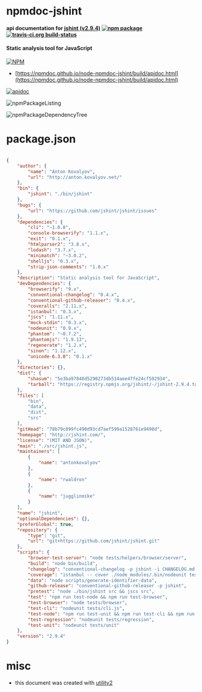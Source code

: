 # npmdoc-jshint

#### api documentation for  [jshint (v2.9.4)](http://jshint.com/)  [![npm package](https://img.shields.io/npm/v/npmdoc-jshint.svg?style=flat-square)](https://www.npmjs.org/package/npmdoc-jshint) [![travis-ci.org build-status](https://api.travis-ci.org/npmdoc/node-npmdoc-jshint.svg)](https://travis-ci.org/npmdoc/node-npmdoc-jshint)

#### Static analysis tool for JavaScript

[![NPM](https://nodei.co/npm/jshint.png?downloads=true&downloadRank=true&stars=true)](https://www.npmjs.com/package/jshint)

- [https://npmdoc.github.io/node-npmdoc-jshint/build/apidoc.html](https://npmdoc.github.io/node-npmdoc-jshint/build/apidoc.html)

[![apidoc](https://npmdoc.github.io/node-npmdoc-jshint/build/screenCapture.buildCi.browser.%252Ftmp%252Fbuild%252Fapidoc.html.png)](https://npmdoc.github.io/node-npmdoc-jshint/build/apidoc.html)

![npmPackageListing](https://npmdoc.github.io/node-npmdoc-jshint/build/screenCapture.npmPackageListing.svg)

![npmPackageDependencyTree](https://npmdoc.github.io/node-npmdoc-jshint/build/screenCapture.npmPackageDependencyTree.svg)



# package.json

```json

{
    "author": {
        "name": "Anton Kovalyov",
        "url": "http://anton.kovalyov.net/"
    },
    "bin": {
        "jshint": "./bin/jshint"
    },
    "bugs": {
        "url": "https://github.com/jshint/jshint/issues"
    },
    "dependencies": {
        "cli": "~1.0.0",
        "console-browserify": "1.1.x",
        "exit": "0.1.x",
        "htmlparser2": "3.8.x",
        "lodash": "3.7.x",
        "minimatch": "~3.0.2",
        "shelljs": "0.3.x",
        "strip-json-comments": "1.0.x"
    },
    "description": "Static analysis tool for JavaScript",
    "devDependencies": {
        "browserify": "9.x",
        "conventional-changelog": "0.4.x",
        "conventional-github-releaser": "0.4.x",
        "coveralls": "2.11.x",
        "istanbul": "0.3.x",
        "jscs": "1.11.x",
        "mock-stdin": "0.3.x",
        "nodeunit": "0.9.x",
        "phantom": "~0.7.2",
        "phantomjs": "1.9.13",
        "regenerate": "1.2.x",
        "sinon": "1.12.x",
        "unicode-6.3.0": "0.1.x"
    },
    "directories": {},
    "dist": {
        "shasum": "5e3ba97848d5290273db514aee47fe24cf592934",
        "tarball": "https://registry.npmjs.org/jshint/-/jshint-2.9.4.tgz"
    },
    "files": [
        "bin",
        "data",
        "dist",
        "src"
    ],
    "gitHead": "78b79c099fc490d93cd7aef599a1528761e9498d",
    "homepage": "http://jshint.com/",
    "license": "(MIT AND JSON)",
    "main": "./src/jshint.js",
    "maintainers": [
        {
            "name": "antonkovalyov"
        },
        {
            "name": "rwaldron"
        },
        {
            "name": "jugglinmike"
        }
    ],
    "name": "jshint",
    "optionalDependencies": {},
    "preferGlobal": true,
    "repository": {
        "type": "git",
        "url": "git+https://github.com/jshint/jshint.git"
    },
    "scripts": {
        "browser-test-server": "node tests/helpers/browser/server",
        "build": "node bin/build",
        "changelog": "conventional-changelog -p jshint -i CHANGELOG.md -w",
        "coverage": "istanbul -- cover ./node_modules/.bin/nodeunit tests/unit",
        "data": "node scripts/generate-identifier-data",
        "github-release": "conventional-github-releaser -p jshint",
        "pretest": "node ./bin/jshint src && jscs src",
        "test": "npm run test-node && npm run test-browser",
        "test-browser": "node tests/browser",
        "test-cli": "nodeunit tests/cli.js",
        "test-node": "npm run test-unit && npm run test-cli && npm run test-regression",
        "test-regression": "nodeunit tests/regression",
        "test-unit": "nodeunit tests/unit"
    },
    "version": "2.9.4"
}
```



# misc
- this document was created with [utility2](https://github.com/kaizhu256/node-utility2)
